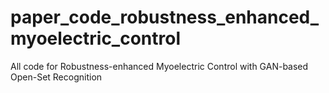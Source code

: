 # paper_code_robustness_enhanced_myoelectric_control
All code for Robustness-enhanced Myoelectric Control with GAN-based Open-Set Recognition

